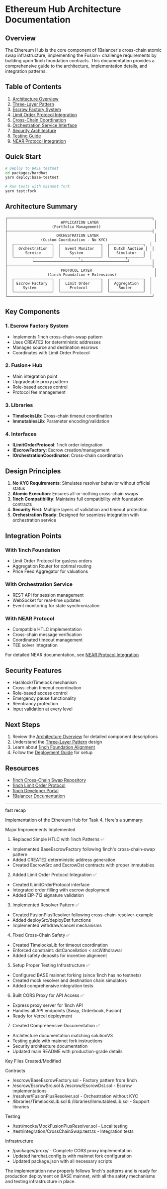 # Ethereum Hub Architecture Documentation

## Overview

The Ethereum Hub is the core component of 1Balancer's cross-chain atomic swap infrastructure, implementing the Fusion+ challenge requirements by building upon 1inch foundation contracts. This documentation provides a comprehensive guide to the architecture, implementation details, and integration patterns.

## Table of Contents

1. [Architecture Overview](./01-architecture-overview.md)
2. [Three-Layer Pattern](./02-three-layer-pattern.md)
3. [Escrow Factory System](./03-escrow-factory-system.md)
4. [Limit Order Protocol Integration](./04-limit-order-integration.md)
5. [Cross-Chain Coordination](./05-cross-chain-coordination.md)
6. [Orchestration Service Interface](./06-orchestration-interface.md)
7. [Security Architecture](./07-security-architecture.md)
8. [Testing Guide](./08-testing-guide.md)
9. [NEAR Protocol Integration](./09-near-integration.md)

## Quick Start

```bash
# Deploy to BASE testnet
cd packages/hardhat
yarn deploy:base-testnet

# Run tests with mainnet fork
yarn test:fork
```

## Architecture Summary

```
┌─────────────────────────────────────────────────────────────────┐
│                        APPLICATION LAYER                         │
│                    (Portfolio Management)                        │
├─────────────────────────────────────────────────────────────────┤
│                      ORCHESTRATION LAYER                         │
│               (Custom Coordination - No KYC)                     │
│  ┌─────────────────┐  ┌──────────────────┐  ┌───────────────┐  │
│  │  Orchestration  │  │  Event Monitor   │  │  Dutch Auction │  │
│  │     Service     │  │    System        │  │   Simulator   │  │
│  └────────┬────────┘  └────────┬─────────┘  └───────┬───────┘  │
│           └─────────────────────┴────────────────────┘          │
├─────────────────────────────────────────────────────────────────┤
│                        PROTOCOL LAYER                            │
│                  (1inch Foundation + Extensions)                 │
│  ┌─────────────────┐  ┌──────────────────┐  ┌───────────────┐  │
│  │ Escrow Factory  │  │  Limit Order     │  │  Aggregation  │  │
│  │    System       │  │    Protocol      │  │    Router     │  │
│  └─────────────────┘  └──────────────────┘  └───────────────┘  │
└─────────────────────────────────────────────────────────────────┘
```

## Key Components

### 1. **Escrow Factory System**
- Implements 1inch cross-chain-swap pattern
- Uses CREATE2 for deterministic addresses
- Manages source and destination escrows
- Coordinates with Limit Order Protocol

### 2. **Fusion+ Hub**
- Main integration point
- Upgradeable proxy pattern
- Role-based access control
- Protocol fee management

### 3. **Libraries**
- **TimelocksLib**: Cross-chain timeout coordination
- **ImmutablesLib**: Parameter encoding/validation

### 4. **Interfaces**
- **ILimitOrderProtocol**: 1inch order integration
- **IEscrowFactory**: Escrow creation/management
- **IOrchestrationCoordinator**: Cross-chain coordination

## Design Principles

1. **No KYC Requirements**: Simulates resolver behavior without official status
2. **Atomic Execution**: Ensures all-or-nothing cross-chain swaps
3. **1inch Compatibility**: Maintains full compatibility with foundation contracts
4. **Security First**: Multiple layers of validation and timeout protection
5. **Orchestration Ready**: Designed for seamless integration with orchestration service

## Integration Points

### With 1inch Foundation
- Limit Order Protocol for gasless orders
- Aggregation Router for optimal routing
- Price Feed Aggregator for valuations

### With Orchestration Service
- REST API for session management
- WebSocket for real-time updates
- Event monitoring for state synchronization

### With NEAR Protocol
- Compatible HTLC implementation
- Cross-chain message verification
- Coordinated timeout management
- TEE solver integration

For detailed NEAR documentation, see [NEAR Protocol Integration](./09-near-integration.md)

## Security Features

- Hashlock/Timelock mechanism
- Cross-chain timeout coordination
- Role-based access control
- Emergency pause functionality
- Reentrancy protection
- Input validation at every level

## Next Steps

1. Review the [Architecture Overview](./01-architecture-overview.md) for detailed component descriptions
2. Understand the [Three-Layer Pattern](./02-three-layer-pattern.md) design
3. Learn about [1inch Foundation Alignment](./08-1inch-alignment.md)
4. Follow the [Deployment Guide](./10-deployment-guide.md) for setup

## Resources

- [1inch Cross-Chain Swap Repository](https://github.com/1inch/cross-chain-swap)
- [1inch Limit Order Protocol](https://github.com/1inch/limit-order-protocol)
- [1inch Developer Portal](https://portal.1inch.dev)
- [1Balancer Documentation](../../../../../../../1balancer-docs)

---
fast recap

 Implementation of the Ethereum Hub for Task 4. Here's a summary:

  Major Improvements Implemented

  1. Replaced Simple HTLC with 1inch Patterns ✅

  - Implemented BaseEscrowFactory following 1inch's cross-chain-swap pattern
  - Added CREATE2 deterministic address generation
  - Created EscrowSrc and EscrowDst contracts with proper immutables

  2. Added Limit Order Protocol Integration ✅

  - Created ILimitOrderProtocol interface
  - Integrated order filling with escrow deployment
  - Added EIP-712 signature validation

  3. Implemented Resolver Pattern ✅

  - Created FusionPlusResolver following cross-chain-resolver-example
  - Added deploySrc/deployDst functions
  - Implemented withdraw/cancel mechanisms

  4. Fixed Cross-Chain Safety ✅

  - Created TimelocksLib for timeout coordination
  - Enforced constraint: dstCancellation < srcWithdrawal
  - Added safety deposits for incentive alignment

  5. Setup Proper Testing Infrastructure ✅

  - Configured BASE mainnet forking (since 1inch has no testnets)
  - Created mock resolver and destination chain simulators
  - Added comprehensive integration tests

  6. Built CORS Proxy for API Access ✅

  - Express proxy server for 1inch API
  - Handles all API endpoints (Swap, Orderbook, Fusion)
  - Ready for Vercel deployment

  7. Created Comprehensive Documentation ✅

  - Architecture documentation matching solutionV3
  - Testing guide with mainnet fork instructions
  - Security architecture documentation
  - Updated main README with production-grade details

  Key Files Created/Modified

  Contracts

  - /escrow/BaseEscrowFactory.sol - Factory pattern from 1inch
  - /escrow/EscrowSrc.sol & /escrow/EscrowDst.sol - Escrow implementations
  - /resolver/FusionPlusResolver.sol - Orchestration without KYC
  - /libraries/TimelocksLib.sol & /libraries/ImmutablesLib.sol - Support libraries

  Testing

  - /test/mocks/MockFusionPlusResolver.sol - Local testing
  - /test/integration/CrossChainSwap.test.ts - Integration tests

  Infrastructure

  - /packages/proxy/ - Complete CORS proxy implementation
  - Updated hardhat.config.ts with mainnet fork configuration
  - Updated package.json with all necessary scripts

  The implementation now properly follows 1inch's patterns and is ready for production deployment on BASE mainnet, with all the safety mechanisms and testing
  infrastructure in place.